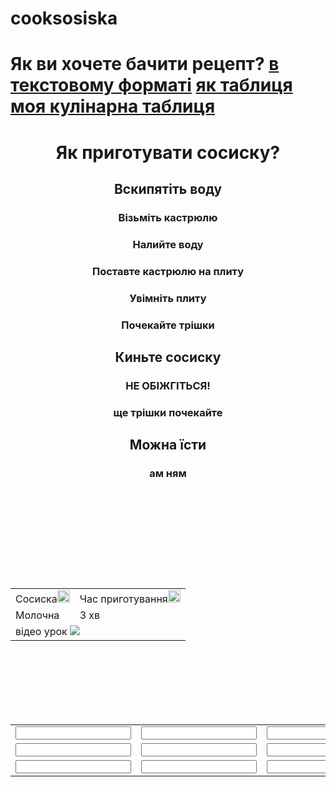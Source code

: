 # cooksosiska 
<html>
<title>Table 3x3</title>
<link rel="stylesheet"
href="style.css">
<body> <h1> <p>Як ви хочете бачити рецепт?
<a href="#text">в текстовому форматі</a> <a href="#table">як таблиця</a> <a href="#mytable">моя кулінарна таблиця</a></p></h1>
</body>
<header id="text">
<h1 class="video">Як приготувати сосиску?</h1>
<h2>Вскипятіть воду</h2>
<h3>Візьміть кастрюлю</h3>
<h3>Налийте воду</h3>
<h3>Поставте кастрюлю на плиту</h3>
<h3>Увімніть плиту</h3>
<h3>Почекайте трішки</h3>
<h2>Киньте сосиску</h2>
<h3>НЕ ОБІЖГІТЬСЯ!</h3>
<h3>ще трішки почекайте</h3>
<h2>Можна їсти</h2>
<h3>ам ням</h3>
</header>
<br>
<br>
<br>
<br>
<br>
<br>
<main id="table">
<table>
<tr>
<td>Сосиска<img src="https://thumbs.dreamstime.com/z/%D0%B7%D0%BD%D0%B0%D1%87%D0%BE%D0%BA-emoji-%D1%81%D0%BE%D1%81%D0%B8%D1%81%D0%BA%D0%B8-%D0%BC%D1%83%D0%BB%D1%8C%D1%82%D1%84%D0%B8%D0%BB%D1%8C%D0%BC%D0%B0-%D0%B8%D0%B7%D0%BE%D0%BB%D0%B8%D1%80%D0%BE%D0%B2%D0%B0%D0%BB-%D0%B2%D0%B5%D0%BA%D1%82%D0%BE%D1%80%D0%B0-145038720.jpg" width="20" height="20"></td>
<td>Час приготування<img src="https://w1.pngwing.com/pngs/575/897/png-transparent-line-emoji-clock-emoticon-watch-online-chat-symbol-text-messaging-alarm-clocks-thumbnail.png" width="20" height="20"></td>
</tr>
<tr>
<td>Молочна</td>
<td>3 хв</td>
</tr>
<tr>
<td class="video" colspan="2">відео урок
<a href="https://www.youtube.com/watch?v=1m8dXIZLYEA"><img src="https://images.aif.by/007/616/184bf8294380a97f8fa3b06551e3c79c.jpg"></a>
</td>
</tr>
</table>
<br>
<br>
<br>
<br>
<br>
<br>
</main>
<footer id="mytable">
<table>
<tr>
<td><input width="90" value=""></td>
<td><input width="90" value=""></td>
<td><input width="90" value=""></td>
</tr>
<tr>
<td><input width="90" value=""></td>
<td><input width="90" value=""></td>
<td><input width="90" value=""></td>
</tr>
<tr>
<td><input width="90" value=""></td>
<td><input width="90" value=""></td>
<td><input width="90" value=""></td>
</tr>
</table>
</footer>
</html>
